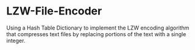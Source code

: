 # LZW-File-Encoder

Using a Hash Table Dictionary to implement the LZW encoding algorithm that compresses text files by replacing portions of the text with a single integer.
